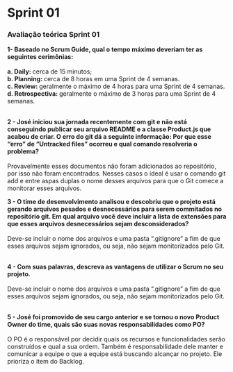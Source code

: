 <h1> Sprint 01 </h1>
<h3> Avaliação teórica Sprint 01 </h3> 

<p> <b>1-	Baseado no Scrum Guide, qual o tempo máximo deveriam ter as seguintes cerimônias: </b><br><br>
  <b>a. Daily:  </b> cerca de 15 minutos;<br>
  <b>b. Planning:  </b> cerca de 8 horas em uma Sprint de 4 semanas.<br>
  <b>c. Review:  </b> geralmente o máximo de 4 horas para uma Sprint de 4 semanas.<br>
  <b>d. Retrospectiva:  </b>  geralmente o máximo de 3 horas para uma Sprint de 4 semanas. <br><br>
</p>

<p> <b>2 - José iniciou sua jornada recentemente com git e não está conseguindo publicar
  seu arquivo README e a classe Product.js que acabou de criar.
  O erro do git dá a seguinte informação: Por que esse “erro” de “Untracked files” ocorreu e qual comando resolveria o problema?</b><br><br>
  Provavelmente esses documentos não foram adicionados ao repositório, por isso não foram encontrados. Nesses casos o ideal é usar
  o comando git add e entre aspas duplas o nome desses arquivos para que o Git comece a monitorar esses arquivos.<br>
</p>
 <p> <b>3 -	O time de desenvolvimento analisou e descobriu que o projeto está gerando arquivos pesados e
  desnecessários para serem commitados no repositório git. Em qual arquivo você deve incluir a lista de extensões para que esses arquivos desnecessários sejam             desconsiderados?</b><br><br>
  Deve-se incluir o nome dos arquivos e uma pasta “.gitignore” a fim de que esses arquivos sejam ignorados, ou seja, não sejam monitorizados pelo Git.<br><br>
</p>

<p> <b>4 - Com suas palavras, descreva as vantagens de utilizar o Scrum no seu projeto. </b> <br><br>
  Deve-se incluir o nome dos arquivos e uma pasta “.gitignore” a fim de que esses arquivos sejam ignorados, ou seja, não sejam monitorizados pelo Git.<br><br>
</p>

<p> <b>5 -	José foi promovido de seu cargo anterior e se tornou o novo Product Owner do time, quais são suas novas responsabilidades como PO?</b> <br><br>
  O PO é o responsável por decidir quais os recursos e funcionalidades serão construídos e qual a sua ordem. Também é responsabilidade dele manter e comunicar a equipe o   que a equipe está buscando alcançar no projeto. Ele prioriza o item do Backlog.<br><br>
</p>
